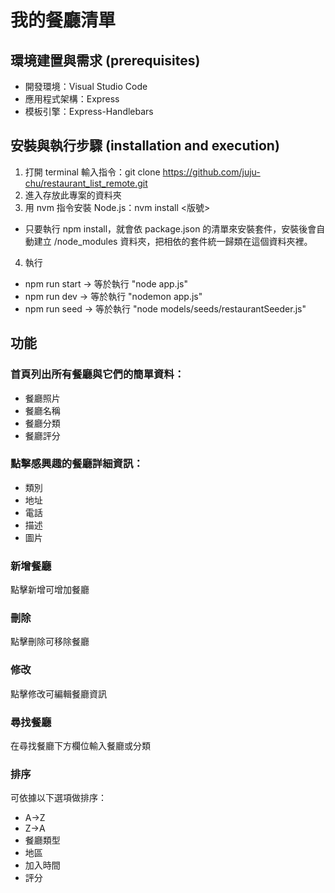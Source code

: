 ﻿# 我的餐廳清單

## 環境建置與需求 (prerequisites)
+ 開發環境：Visual Studio Code
+ 應用程式架構：Express
+ 模板引擎：Express-Handlebars

## 安裝與執行步驟 (installation and execution)
1. 打開 terminal 輸入指令：git clone https://github.com/juju-chu/restaurant_list_remote.git
2. 進入存放此專案的資料夾
3. 用 nvm 指令安裝 Node.js：nvm install <版號>
  - 只要執行 npm install，就會依 package.json 的清單來安裝套件，安裝後會自動建立 /node_modules 資料夾，把相依的套件統一歸類在這個資料夾裡。
4. 執行
  - npm run start → 等於執行 "node app.js"
  - npm run dev → 等於執行 "nodemon app.js"
  - npm run seed → 等於執行 "node models/seeds/restaurantSeeder.js"

## 功能

### 首頁列出所有餐廳與它們的簡單資料：
+ 餐廳照片
+ 餐廳名稱
+ 餐廳分類
+ 餐廳評分

### 點擊感興趣的餐廳詳細資訊：
+ 類別
+ 地址
+ 電話
+ 描述
+ 圖片

### 新增餐廳
點擊新增可增加餐廳

### 刪除
點擊刪除可移除餐廳

### 修改
點擊修改可編輯餐廳資訊

### 尋找餐廳
在尋找餐廳下方欄位輸入餐廳或分類

### 排序
可依據以下選項做排序：
+ A->Z
+ Z->A
+ 餐廳類型
+ 地區
+ 加入時間
+ 評分